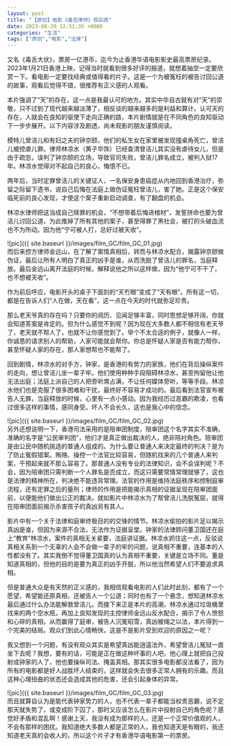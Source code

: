 ```yaml
---
layout: post
title: "【原创】电影《毒舌律师》观后感"
date: 2023-08-20 12:51:35 +0800
categories: "生活"
tags: ["原创","电影","法律"]
---
```

又名《毒舌大状》，票房一亿港币，迄今为止香港华语电影影史最高票房纪录。2023年1月21日香港上映，记得当时就看到很多好评的报道，就想着抽空一定要欣赏一下。看电影一定要找经典或值得看的片子。这是一个为被冤枉的被告讨回公道的故事，观看后觉得不错，很推荐有正义感的人观看。

本片强调了“天”的存在，这一点是我最认可的地方。其实中华自古就有对“天”的崇敬，只不过到了现代越来越淡薄了，相反谈的越来越多的是利益和算计。认可天的存在，人就会在良知的驱使下走向正确的路，本片剧情就是在不同角色的良知驱动下一步步展开。以下内容涉及剧透，尚未观影的朋友谨慎阅读。

模特儿曾洁儿和有妇之夫的钟京颐，他们的私生女在家里被发现撞桌角死亡，曾洁儿被控虐儿罪。律师林凉水（黄子华饰）已经查清曾洁儿其实没有虐待女儿，但是由于疏忽，误判了钟京颐的立场，导致官司失败，曾洁儿罪名成立，被判入狱17年。林凉水觉得对不起自己的良心，悔恨不已。

两年后，当时定罪曾洁儿的关键证人，一名保安身患癌症从内地回到香港治疗，弥留之际留下遗书，说自己后悔在法庭上做伪证冤枉曾洁儿，害了她。正是这个保安临死前的良心发现，才使这个案子重新启动调查，有了翻盘的机会。

林凉水律师把这当成自己赎罪的机会，“不想带着后悔进棺材”，发誓拼命也要为曾洁儿讨回公道，为此推掉了所有其他的案子，甚至得罪了黑社会，被打的头破血流也不为所动。因为他“宁可被人打，总好过被天收”。

![pic]({{ site.baseurl }}/images/film_GC/film_GC_01.jpg)<br>
而后来控方律师金远山，在了解了案情真相后，转而与林凉水配合，揭露钟京颐做伪证，最后让所有人明白了真正的凶手是谁，从而洗脱了曾洁儿的罪名，当庭释放。最后金远山离开法庭的时候，解释说他之所以这样做，因为“他宁可不干了，也不想被天收”。

作为前后呼应，电影开头的桌子下面刻的“天冇眼”变成了“天有眼”。所有这一切，都是在告诉人们“人在做，天在看”，这一点在今天的时代就弥足珍贵。

那么老天爷真的存在吗？只要你的阅历、见闻足够丰富，同时思想足够开阔，你就会知道答案是肯定的。但为什么感觉不到呢？因为现在大多数人都不相信有老天爷了，老天就不帮人了，也就不让你感觉到了。举个不太合适的例子，就像人一样，你诚恳的请求别人的帮助，人家可能就会帮你。你总是怀疑人家是否有能力帮你，甚至怀疑人家的存在，那人家想帮也不能帮了。

回到剧情，林凉水的对手方，钟家，是香港的有势力的家族，他们在背后操纵案件的走向，想让曾洁儿坐一辈子牢。他们使用种种手段阻碍林凉水，甚至拘留他让他无法出庭；法庭上派自己的人把旁听席占满，不让任何媒体旁听，等等手段。林凉水他们也是克服了很多困难和干扰，最终好不容易才成功的。最后看到法官宣布被告人无罪，当庭释放的时候，心里有一点小感动。因为我经历过恶霸的欺凌，也看过很多这样的事情，感同身受。坏人不会长久，这也是我心中的信念。

![pic]({{ site.baseurl }}/images/film_GC/film_GC_02.jpg)<br>
另外还想说明一下，香港司法采用的是陪审团制度，陪审团这个名字其实不准确，准确的名字是“公民审判团”，他们才是真正做出裁决的人，绝非陪衬角色。陪审团是由公民中随机挑选的普通人组成的。为什么要让普通人来决定最终的判决？是为了防止冤假错案。贿赂、操控一个法官比较容易，但随机找来的几个普通人来判案，干预起来就不那么容易了。那普通人没有专业的法律知识，会不会误判呢？不会，因为陪审团只需判断一个人罪名是否成立，而这只需要常情常理就够了，这也是法律的精神所在，判决绝不能违背常理。法官的作用是维持法庭秩序和控制庭审流程，还有定罪之后的量刑；律师的作用是把能揭示真相的证据呈现在陪审团面前，以便能他们做出公正的裁决。就如影片中林凉水为了帮曾洁儿洗脱冤屈，就得在陪审团面前揭示杀害孩子的真凶另有其人。

影片中有一个关于法律和庭审终极目的的交锋的情节。林凉水偷拍的影片足以揭示真凶是谁，但因为来源不合法，无法作为证据呈堂。钟家的法律顾问董卫国还在庭上“教育”林凉水，案件的真相无关紧要，法庭讲证据。林凉水抓住这一点，反驳说真相关系到一个无辜的人会不会做一辈子的牢的问题，说真相不重要，连基本的人性都没有了。其实我倒不觉得董卫国真的认为真相不重要，关键是立场不同。董是知道真相的，但他的目的是要为真正的凶手开脱，所以他当然希望人们不要追求真相。

但是普通大众是有天然的正义感的，我相信观看电影的人们此时此刻，都有了一个愿望，希望能还原真相，还被告人一个公道；同时也有了一个悬念，想知道林凉水最后通过什么办法能解救曾洁儿。而接下来正是本片的高潮，林凉水通过垃圾桶里找来的两个空水瓶，再加上良知发现的主控律师金远山反水配合，揭示了令人愤怒和心碎的真相，从而赢得了庭审，被告人沉冤昭雪，真凶被绳之以法，本片得到一个完美的结局。观众们到此心情畅快，这是不是影片受到欢迎的原因之一呢？

我又想到一个问题，有没有观众其实是希望真凶能逍遥法外，希望曾洁儿冤狱一直坐下去呢？我想，要有的话，可能是正在做这种坏事的人吧，他心理上就把自己投射成钟家的人了，他也要操纵司法、掩盖真相。那其实很多电影都没法看了，因为所有的电影都是好人战胜坏人结束的，这样就会失去很多正常人拥有的乐趣。而且这种心理扭曲的状态还会造成其他的危害，还会引起身体的异常。

![pic]({{ site.baseurl }}/images/film_GC/film_GC_03.jpg)<br>
而且就算自认为是能代表钟家势力的人，也不代表一辈子都能当权贵恶霸，说不定那天就失势了，或变成阶下囚了，那时又应该怎么在影片中投射自己的角色呢？感觉好矛盾和混乱啊！感谢上天，我没有成为那样的人，还是一个正常价值观的人，不会有那样的困扰。我知道绝大多数人都是正常的人，我也知道天是有眼的，我还知道老天真的会收人的，所以这个片子才有香港华语电影第一的票房。
